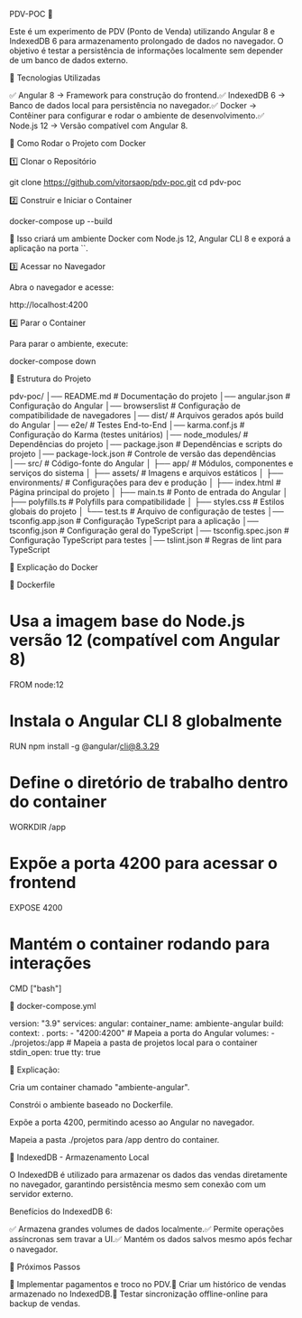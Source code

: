 PDV-POC 🚀

Este é um experimento de PDV (Ponto de Venda) utilizando Angular 8 e IndexedDB 6 para armazenamento prolongado de dados no navegador. O objetivo é testar a persistência de informações localmente sem depender de um banco de dados externo.

📌 Tecnologias Utilizadas

✅ Angular 8 → Framework para construção do frontend.✅ IndexedDB 6 → Banco de dados local para persistência no navegador.✅ Docker → Contêiner para configurar e rodar o ambiente de desenvolvimento.✅ Node.js 12 → Versão compatível com Angular 8.

📌 Como Rodar o Projeto com Docker

1️⃣ Clonar o Repositório

git clone https://github.com/vitorsaop/pdv-poc.git
cd pdv-poc

2️⃣ Construir e Iniciar o Container

docker-compose up --build

📌 Isso criará um ambiente Docker com Node.js 12, Angular CLI 8 e exporá a aplicação na porta ``.

3️⃣ Acessar no Navegador

Abra o navegador e acesse:

http://localhost:4200

4️⃣ Parar o Container

Para parar o ambiente, execute:

docker-compose down

📌 Estrutura do Projeto

pdv-poc/
│── README.md             # Documentação do projeto
│── angular.json          # Configuração do Angular
│── browserslist          # Configuração de compatibilidade de navegadores
│── dist/                 # Arquivos gerados após build do Angular
│── e2e/                  # Testes End-to-End
│── karma.conf.js         # Configuração do Karma (testes unitários)
│── node_modules/         # Dependências do projeto
│── package.json          # Dependências e scripts do projeto
│── package-lock.json     # Controle de versão das dependências
│── src/                  # Código-fonte do Angular
│   ├── app/              # Módulos, componentes e serviços do sistema
│   ├── assets/           # Imagens e arquivos estáticos
│   ├── environments/     # Configurações para dev e produção
│   ├── index.html        # Página principal do projeto
│   ├── main.ts           # Ponto de entrada do Angular
│   ├── polyfills.ts      # Polyfills para compatibilidade
│   ├── styles.css        # Estilos globais do projeto
│   └── test.ts           # Arquivo de configuração de testes
│── tsconfig.app.json     # Configuração TypeScript para a aplicação
│── tsconfig.json         # Configuração geral do TypeScript
│── tsconfig.spec.json    # Configuração TypeScript para testes
│── tslint.json           # Regras de lint para TypeScript

📌 Explicação do Docker

📂 Dockerfile

# Usa a imagem base do Node.js versão 12 (compatível com Angular 8)
FROM node:12

# Instala o Angular CLI 8 globalmente
RUN npm install -g @angular/cli@8.3.29

# Define o diretório de trabalho dentro do container
WORKDIR /app

# Expõe a porta 4200 para acessar o frontend
EXPOSE 4200

# Mantém o container rodando para interações
CMD ["bash"]

📂 docker-compose.yml

version: "3.9"
services:
  angular:
    container_name: ambiente-angular
    build:
      context: .
    ports:
      - "4200:4200" # Mapeia a porta do Angular
    volumes:
      - ./projetos:/app # Mapeia a pasta de projetos local para o container
    stdin_open: true
    tty: true

📌 Explicação:

Cria um container chamado "ambiente-angular".

Constrói o ambiente baseado no Dockerfile.

Expõe a porta 4200, permitindo acesso ao Angular no navegador.

Mapeia a pasta ./projetos para /app dentro do container.

📌 IndexedDB - Armazenamento Local

O IndexedDB é utilizado para armazenar os dados das vendas diretamente no navegador, garantindo persistência mesmo sem conexão com um servidor externo.

Benefícios do IndexedDB 6:

✅ Armazena grandes volumes de dados localmente.✅ Permite operações assíncronas sem travar a UI.✅ Mantém os dados salvos mesmo após fechar o navegador.

📌 Próximos Passos

🔹 Implementar pagamentos e troco no PDV.🔹 Criar um histórico de vendas armazenado no IndexedDB.🔹 Testar sincronização offline-online para backup de vendas.